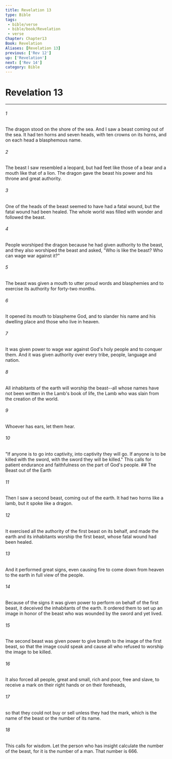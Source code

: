 ```yaml
---
title: Revelation 13
type: Bible
tags:
 - bible/verse
 - bible/book/Revelation
 - verse
Chapter: Chapter13
Book: Revelation
Aliases: [Revelation 13]
previous: ['Rev 12']
up: ['Revelation']
next: ['Rev 14']
category: Bible
---
```

# Revelation 13

***


###### 1 
The dragon stood on the shore of the sea. And I saw a beast coming out of the sea. It had ten horns and seven heads, with ten crowns on its horns, and on each head a blasphemous name. 

###### 2 
The beast I saw resembled a leopard, but had feet like those of a bear and a mouth like that of a lion. The dragon gave the beast his power and his throne and great authority. 

###### 3 
One of the heads of the beast seemed to have had a fatal wound, but the fatal wound had been healed. The whole world was filled with wonder and followed the beast. 

###### 4 
People worshiped the dragon because he had given authority to the beast, and they also worshiped the beast and asked, "Who is like the beast? Who can wage war against it?" 

###### 5 
The beast was given a mouth to utter proud words and blasphemies and to exercise its authority for forty-two months. 

###### 6 
It opened its mouth to blaspheme God, and to slander his name and his dwelling place and those who live in heaven. 

###### 7 
It was given power to wage war against God's holy people and to conquer them. And it was given authority over every tribe, people, language and nation. 

###### 8 
All inhabitants of the earth will worship the beast--all whose names have not been written in the Lamb's book of life, the Lamb who was slain from the creation of the world. 

###### 9 
Whoever has ears, let them hear. 

###### 10 
"If anyone is to go into captivity, into captivity they will go. If anyone is to be killed with the sword, with the sword they will be killed." This calls for patient endurance and faithfulness on the part of God's people. ## The Beast out of the Earth 

###### 11 
Then I saw a second beast, coming out of the earth. It had two horns like a lamb, but it spoke like a dragon. 

###### 12 
It exercised all the authority of the first beast on its behalf, and made the earth and its inhabitants worship the first beast, whose fatal wound had been healed. 

###### 13 
And it performed great signs, even causing fire to come down from heaven to the earth in full view of the people. 

###### 14 
Because of the signs it was given power to perform on behalf of the first beast, it deceived the inhabitants of the earth. It ordered them to set up an image in honor of the beast who was wounded by the sword and yet lived. 

###### 15 
The second beast was given power to give breath to the image of the first beast, so that the image could speak and cause all who refused to worship the image to be killed. 

###### 16 
It also forced all people, great and small, rich and poor, free and slave, to receive a mark on their right hands or on their foreheads, 

###### 17 
so that they could not buy or sell unless they had the mark, which is the name of the beast or the number of its name. 

###### 18 
This calls for wisdom. Let the person who has insight calculate the number of the beast, for it is the number of a man. That number is 666. 

